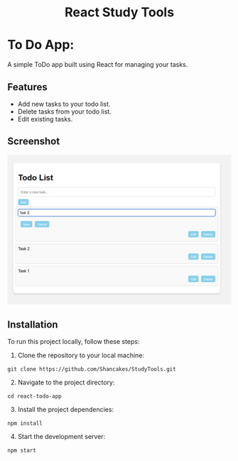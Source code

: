 <h1 align="center"> React Study Tools </h1>

# To Do App: #

A simple ToDo app built using React for managing your tasks.

## Features

- Add new tasks to your todo list.
- Delete tasks from your todo list.
- Edit existing tasks.

## Screenshot

![todo screenshot](todo.png)

## Installation

To run this project locally, follow these steps:

1. Clone the repository to your local machine:

```
git clone https://github.com/Shancakes/StudyTools.git
```

2. Navigate to the project directory:

```
cd react-todo-app
```

3. Install the project dependencies:

```
npm install 
```

4. Start the development server:

```
npm start
```

